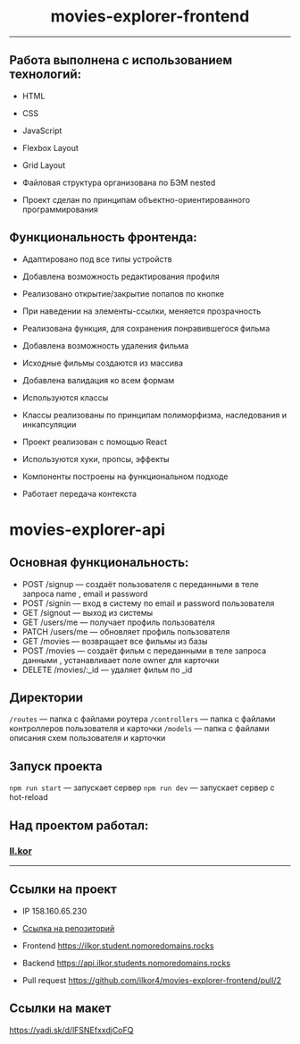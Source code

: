<h1 align="center">movies-explorer-frontend</h1>

---

<h2>Работа выполнена с использованием технологий:</h2>
<ul>
  <li><p>HTML</p></li>
  <li><p>CSS</p></li>
  <li><p>JavaScript</p></li>
  <li><p>Flexbox Layout</p></li>
  <li><p>Grid Layout</p></li>
  <li><p>Файловая структура организована по БЭМ nested</p></li>
  <li><p>Проект сделан по принципам объектно-ориентированного программирования</p></li>
</ul>
<h2>Функциональность фронтенда:</h2>
<ul>
  <li><p>Адаптировано под все типы устройств</p></li>
  <li><p>Добавлена возможность редактирования профиля</p></li>
  <li><p>Реализовано открытие/закрытие попапов по кнопке</p></li>
  <li><p>При наведении на элементы-ссылки, меняется прозрачность</li>
  <li><p>Реализована функция, для сохранения понравившегося фильма</li>
  <li><p>Добавлена возможность удаления фильма</li>
  <li><p>Исходные фильмы создаются из массива</li>
  <li><p>Добавлена валидация ко всем формам</li>
  <li><p>Используются классы</li>
  <li><p>Классы реализованы по принципам полиморфизма, наследования и инкапсуляции</li>
  <li><p>Проект реализован с помощью React</li>
  <li><p>Используются хуки, пропсы, эффекты</li>
  <li><p>Компоненты построены на функциональном подходе</li>
  <li><p>Работает передача контекста</li>
</ul>

# movies-explorer-api

## Основная функциональность:
<ul>
<li>POST /signup — создаёт пользователя с переданными в теле запроса name , email и password</li>
<li>POST /signin — вход в систему по email и password пользователя</li>
<li>GET /signout — выход из системы</li>
<li>GET /users/me — получает профиль пользователя</li>
<li>PATCH /users/me — обновляет профиль пользователя</li>
<li>GET /movies — возвращает все фильмы из базы</li>
<li>POST /movies — создаёт фильм с переданными в теле запроса данными , устанавливает поле owner для
карточки</li>
<li>DELETE /movies/:_id — удаляет фильм по _id</li>
</ul>


## Директории

`/routes` — папка с файлами роутера
`/controllers` — папка с файлами контроллеров пользователя и карточки
`/models` — папка с файлами описания схем пользователя и карточки


## Запуск проекта

`npm run start` — запускает сервер
`npm run dev` — запускает сервер с hot-reload

<h2>Над проектом работал:</h2>
<h3><a href="https://github.com/ilkor4" target="_blank">Il.kor</a></h3>

________________________________


 ## Ссылки на проект

 - IP 158.160.65.230

 - <a href="https://github.com/ilkor4/movies-explorer-api.git" target="_blank">Сcылка на репозиторий</a>

 - Frontend https://ilkor.student.nomoredomains.rocks

 - Backend https://api.ilkor.students.nomoredomains.rocks

 - Pull request https://github.com/ilkor4/movies-explorer-frontend/pull/2

## Ссылки на макет
https://yadi.sk/d/lFSNEfxxdjCoFQ
